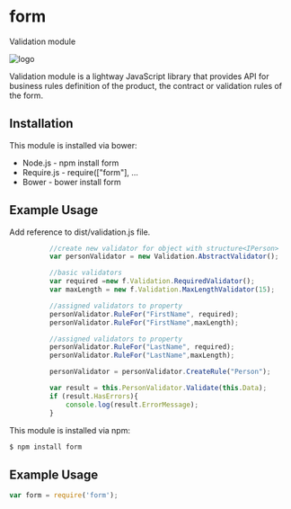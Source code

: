 # form

Validation module

![logo](https://github.com/rsamec/form/blob/master/form_logo.gif)

Validation module is a lightway JavaScript library that provides API for business rules definition of the product, the contract or validation rules of the form.

## Installation

This module is installed via bower:

+   Node.js - npm install form
+   Require.js - require(["form"], ...
+   Bower - bower install form



## Example Usage

Add reference to dist/validation.js file.

``` js
          //create new validator for object with structure<IPerson>
          var personValidator = new Validation.AbstractValidator();

          //basic validators
          var required =new f.Validation.RequiredValidator();
          var maxLength = new f.Validation.MaxLengthValidator(15);

          //assigned validators to property
          personValidator.RuleFor("FirstName", required);
          personValidator.RuleFor("FirstName",maxLength);

          //assigned validators to property
          personValidator.RuleFor("LastName", required);
          personValidator.RuleFor("LastName",maxLength);

          personValidator = personValidator.CreateRule("Person");

          var result = this.PersonValidator.Validate(this.Data);
          if (result.HasErrors){
              console.log(result.ErrorMessage);
          }
```

This module is installed via npm:

``` bash
$ npm install form
```

## Example Usage

``` js
var form = require('form');
```
